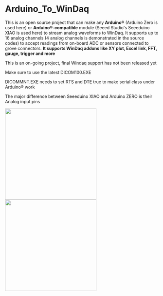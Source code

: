 # Arduino_To_WinDaq
This is an open source project that can make any **Arduino®** (Arduino Zero is used here) or **Arduino®-compatible** module (Seeed Studio's Seeeduino XIAO is used here) to stream analog waveforms to WinDaq. It supports up to 16 analog channels (4 analog channels is demonstrated in the source codes) to accept readings from on-board ADC or sensors connected to grove connectors. **It supports WinDaq addons like XY plot, Excel link, FFT, gauge, trigger and more**

This is an on-going project, final Windaq support has not been released yet

Make sure to use the latest DICOM100.EXE

DICOMMNT.EXE needs to set RTS and DTE true to make serial class under Arduino® work 

The major difference between Seeeduino XIAO and Arduino ZERO is their Analog input pins

<img src="http://cdn.shopify.com/s/files/1/0506/1689/3647/products/ABX00003_01.iso_d6dab5cd-56ad-4eb2-8381-bc1ea6de29fb_866x686.jpg" width="300" height="300">  
<img src="https://www.chip1stop.com/img/product/SEED/seeeduino-xiao-preview_1.jpg" width="300" height="300">


